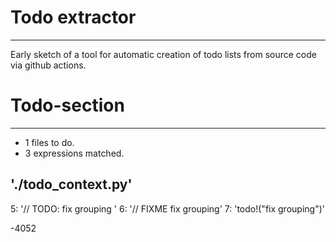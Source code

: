 # Todo extractor
---
Early sketch of a tool for automatic creation of todo lists from source code via github actions. 


# Todo-section
---
- 1 files to do.
- 3 expressions matched.

## './todo_context.py'
  5: '// TODO: fix grouping '
  6: '// FIXME fix grouping'
  7: 'todo!("fix grouping")'

-4052